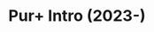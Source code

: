 ---
layout: entry
title: Pur+ Intro (2023-)
organization: ZDF
usagedate: 2023-
language: de
fulltitle: Pur+ Intro (2023-)
watermark: ZDF Tivi
---